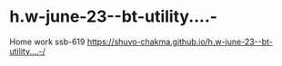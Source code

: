 # h.w-june-23--bt-utility....-
Home work ssb-619
https://shuvo-chakma.github.io/h.w-june-23--bt-utility....-/
